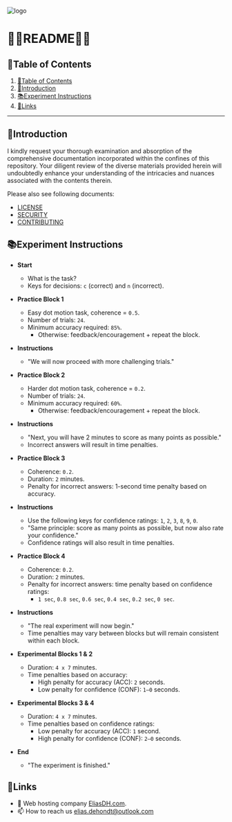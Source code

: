 ![logo](https://eliasdh.com/assets/media/images/logo-github.png)
# 💙🤍README🤍💙

## 📘Table of Contents

1. [📘Table of Contents](#📘table-of-contents)
2. [🖖Introduction](#🖖introduction)
3. [📚Experiment Instructions](#📚experiment-instructions)
4. [🔗Links](#🔗links)

---

## 🖖Introduction

I kindly request your thorough examination and absorption of the comprehensive documentation incorporated within the confines of this repository. Your diligent review of the diverse materials provided herein will undoubtedly enhance your understanding of the intricacies and nuances associated with the contents therein.

Please also see following documents:
- [LICENSE](LICENSE.md)
- [SECURITY](SECURITY.md)
- [CONTRIBUTING](CONTRIBUTING.md)

## 📚Experiment Instructions

- **Start**
    - What is the task?
    - Keys for decisions: `c` (correct) and `n` (incorrect).

- **Practice Block 1**
    - Easy dot motion task, coherence = `0.5`.
    - Number of trials: `24`.
    - Minimum accuracy required: `85%`.
        - Otherwise: feedback/encouragement + repeat the block.

- **Instructions**
    - "We will now proceed with more challenging trials."

- **Practice Block 2**
    - Harder dot motion task, coherence = `0.2`.
    - Number of trials: `24`.
    - Minimum accuracy required: `60%`.
        - Otherwise: feedback/encouragement + repeat the block.

- **Instructions**
    - "Next, you will have 2 minutes to score as many points as possible."
    - Incorrect answers will result in time penalties.

- **Practice Block 3**
    - Coherence: `0.2`.
    - Duration: `2` minutes.
    - Penalty for incorrect answers: 1-second time penalty based on accuracy.

- **Instructions**
    - Use the following keys for confidence ratings: `1`, `2`, `3`, `8`, `9`, `0`.
    - "Same principle: score as many points as possible, but now also rate your confidence."
    - Confidence ratings will also result in time penalties.

- **Practice Block 4**
    - Coherence: `0.2`.
    - Duration: `2` minutes.
    - Penalty for incorrect answers: time penalty based on confidence ratings:
        - `1 sec`, `0.8 sec`, `0.6 sec`, `0.4 sec`, `0.2 sec`, `0 sec`.

- **Instructions**
    - "The real experiment will now begin."
    - Time penalties may vary between blocks but will remain consistent within each block.

- **Experimental Blocks 1 & 2**
    - Duration: `4 x 7` minutes.
    - Time penalties based on accuracy:
        - High penalty for accuracy (ACC): `2` seconds.
        - Low penalty for confidence (CONF): `1–0` seconds.

- **Experimental Blocks 3 & 4**
    - Duration: `4 x 7` minutes.
    - Time penalties based on confidence ratings:
        - Low penalty for accuracy (ACC): `1` second.
        - High penalty for confidence (CONF): `2–0` seconds.

- **End**
    - "The experiment is finished."

## 🔗Links
- 👯 Web hosting company [EliasDH.com](https://eliasdh.com).
- 📫 How to reach us elias.dehondt@outlook.com
